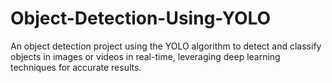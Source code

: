 # Object-Detection-Using-YOLO
An object detection project using the YOLO algorithm to detect and classify objects in images or videos in real-time, leveraging deep learning techniques for accurate results.
